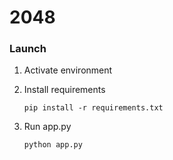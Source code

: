 # 2048

### Launch

1. Activate environment
2. Install requirements

    <code>pip install -r requirements.txt</code>

3. Run app.py

    <code>python app.py</code>
